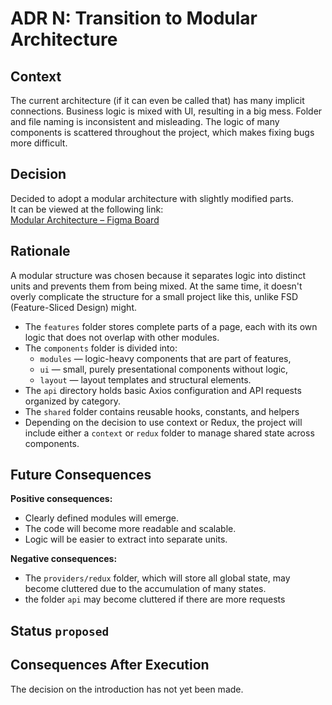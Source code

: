 # ADR N: Transition to Modular Architecture

## Context

The current architecture (if it can even be called that) has many implicit connections. Business logic is mixed with UI, resulting in a big mess. Folder and file naming is inconsistent and misleading. The logic of many components is scattered throughout the project, which makes fixing bugs more difficult.

## Decision

Decided to adopt a modular architecture with slightly modified parts.  
It can be viewed at the following link:  
[Modular Architecture – Figma Board](https://www.figma.com/board/6AzSNO2163kj5YYHm2w5sw/Player_update?node-id=0-1&t=VyVJ4I1cBvWoGu1E-1)

## Rationale

A modular structure was chosen because it separates logic into distinct units and prevents them from being mixed. At the same time, it doesn't overly complicate the structure for a small project like this, unlike FSD (Feature-Sliced Design) might.

- The `features` folder stores complete parts of a page, each with its own logic that does not overlap with other modules.
- The `components` folder is divided into:
  - `modules` — logic-heavy components that are part of features,
  - `ui` — small, purely presentational components without logic,
  - `layout` — layout templates and structural elements.
- The `api` directory holds basic Axios configuration and API requests organized by category.
- The `shared` folder contains reusable hooks, constants, and helpers 
- Depending on the decision to use context or Redux, the project will include either a `context` or `redux` folder to manage shared state across components.


## Future Consequences

**Positive consequences:**

- Clearly defined modules will emerge.
- The code will become more readable and scalable.
- Logic will be easier to extract into separate units.

**Negative consequences:**

- The `providers/redux` folder, which will store all global state, may become cluttered due to the accumulation of many states.
- the folder `api` may become cluttered if there are more requests

## Status `proposed`

## Consequences After Execution

The decision on the introduction has not yet been made.
